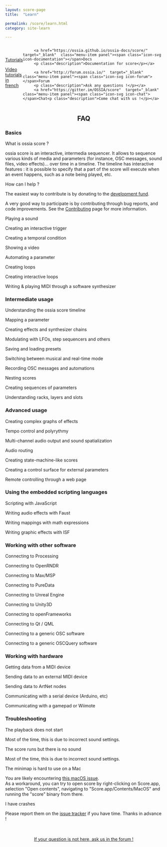 ```yaml
---
layout: score-page
title:  "Learn"

permalink: /score/learn.html
category: site-learn

---
```

<div class="menu" style="display:flex; align-items:center; width: 100%;margin:auto; padding: auto; ">
        <!-- <a href="/score/learn/faq.html"  class="menu-item panel" ><span class="icon-svg icon-chat"></span> FAQ
         <p class="description">Most frequently asked questions</p></a>
         -->
         <a href="https://www.youtube.com/playlist?list=PLIHLSiZpIa6aRQT5v6RInuyCR3qWmMEgV" class="menu-item panel" target="_blank" ><span class="icon-svg icon-video"></span>Tutorials
         <p class="description">Video tutorials in french</p></a>
         
         <a href="https://ossia.github.io/ossia-docs/score/" target="_blank"  class="menu-item panel"><span class="icon-svg icon-documentation"></span>Docs
         <p class="description">Documentation for score</p></a>
         
         <a href="http://forum.ossia.io/"  target="_blank" class="menu-item panel"><span class="icon-svg icon-forum"></span>Forum
         <p class="description">Ask any questions !</p></a>
         <a href="https://gitter.im/OSSIA/score"  target="_blank" class="menu-item panel"><span class="icon-svg icon-chat"></span>Chat<p class="description">Come chat with us !</p></a>
</div>

<div style="width: 100%;">
<h2 class="page-title" style="text-align: center;">FAQ</h2>
    
<h3 class="faq">Basics</h3>
<p type="button" class="collapsible" > What is ossia score ?</p>
<div class="collapsible-content">
ossia score is an interactive, intermedia sequencer. It allows to sequence various kinds of media and parameters (for instance, OSC messages, sound files, video effects)... over time in a timeline. The timeline has interactive features : it is possible to specify that a part of the score will execute when an event happens, such as a note being played, etc.
</div>

<p type="button" class="collapsible" > How can I help ?</p>
<div class="collapsible-content">
The easiest way to contribute is by donating to the <a href="https://opencollective.org/ossia">development fund</a>.

A very good way to participate is by contributing through bug reports, and code improvements.
See the <a href="contributor-guide.html">Contributing</a> page for more information.
</div>

<p type="button" class="collapsible"> Playing a sound</p>
<div class="collapsible-content">
</div>

<p type="button" class="collapsible"> Creating an interactive trigger</p>
<div class="collapsible-content">
</div>

<p type="button" class="collapsible"> Creating a temporal condition</p>
<div class="collapsible-content">
</div>

<p type="button" class="collapsible"> Showing a video</p>
<div class="collapsible-content">
</div>

<p type="button" class="collapsible"> Automating a parameter</p>
<div class="collapsible-content">
</div>

<p type="button" class="collapsible"> Creating loops</p>
<div class="collapsible-content">
</div>

<p type="button" class="collapsible"> Creating interactive loops</p>
<div class="collapsible-content">
</div>

<p type="button" class="collapsible"> Writing & playing MIDI through a software synthesizer</p>
<div class="collapsible-content">
</div>

<h3 class="faq">Intermediate usage</h3>
<p type="button" class="collapsible"> Understanding the ossia score timeline</p>
<div class="collapsible-content">
</div>

<p type="button" class="collapsible"> Mapping a parameter</p>
<div class="collapsible-content">
</div>

<p type="button"  class="collapsible"> Creating effects and synthesizer chains</p>
<div class="collapsible-content">
</div>

<p type="button" class="collapsible"> Modulating with LFOs, step sequencers and others</p>
<div class="collapsible-content">
</div>

<p type="button" class="collapsible"> Saving and loading presets</p>
<div class="collapsible-content">
</div>

<p type="button" class="collapsible"> Switching between musical and real-time mode</p>
<div class="collapsible-content">
</div>

<p type="button" class="collapsible"> Recording OSC messages and automations</p>
<div class="collapsible-content">
</div>

<p type="button" class="collapsible"> Nesting scores</p>
<div class="collapsible-content">
</div>

<p type="button"  class="collapsible"> Creating sequences of parameters</p>
<div class="collapsible-content">
</div>

<p type="button"  class="collapsible"> Understanding racks, layers and slots</p>
<div class="collapsible-content">
</div>

<h3 class="faq">Advanced usage</h3>
<p type="button" class="collapsible"> Creating complex graphs of effects</p>
<div class="collapsible-content">
</div>

<p type="button"  class="collapsible"> Tempo control and polyrythmy</p>
<div class="collapsible-content">
</div>

<p type="button" class="collapsible"> Multi-channel audio output and sound spatialization</p>
<div class="collapsible-content">
</div>

<p type="button" class="collapsible"> Audio routing</p>
<div class="collapsible-content">
</div>

<p type="button" class="collapsible"> Creating state-machine-like scores</p>
<div class="collapsible-content">
</div>

<p type="button"  class="collapsible"> Creating a control surface for external parameters</p>
<div class="collapsible-content">
</div>

<p type="button"  class="collapsible"> Remote controlling through a web page</p>
<div class="collapsible-content">
</div>

<h3 class="faq">Using the embedded scripting languages</h3>
<p type="button" class="collapsible"> Scripting with JavaScript</p>
<div class="collapsible-content">
</div>

<p type="button"  class="collapsible"> Writing audio effects with Faust</p>
<div class="collapsible-content">
</div>

<p type="button" class="collapsible"> Writing mappings with math expressions</p>
<div class="collapsible-content">
</div>

<p type="button" class="collapsible"> Writing graphic effects with ISF</p>
<div class="collapsible-content">
</div>

<h3 class="faq">Working with other software</h3>

<p type="button" class="collapsible">  Connecting to Processing</p>
<div class="collapsible-content">
</div>

<p type="button"  class="collapsible">  Connecting to OpenRNDR</p>
<div class="collapsible-content">
</div>

<p type="button"  class="collapsible"> Connecting to Max/MSP</p>
<div class="collapsible-content">
</div>

<p type="button"  class="collapsible"> Connecting to PureData</p>
<div class="collapsible-content">
</div>

<p type="button"  class="collapsible">  Connecting to Unreal Engine</p>
<div class="collapsible-content">
</div>

<p type="button" class="collapsible">  Connecting to Unity3D</p>
<div class="collapsible-content">
</div>

<p type="button" class="collapsible"> Connecting to openFrameworks</p>
<div class="collapsible-content">
</div>

<p type="button" class="collapsible">  Connecting to Qt / QML</p>
<div class="collapsible-content">
</div>

<p type="button"  class="collapsible">  Connecting to a generic OSC software</p>
<div class="collapsible-content">
</div>

<p type="button" class="collapsible"> Connecting to a generic OSCQuery software</p>
<div class="collapsible-content">
</div>

<h3 class="faq">Working with hardware</h3>

<p type="button" class="collapsible"> Getting data from a MIDI device</p>
<div class="collapsible-content">
</div>

<p type="button" class="collapsible">  Sending data to an external MIDI device</p>
<div class="collapsible-content">
</div>

<p type="button"  class="collapsible">  Sending data to ArtNet nodes</p>
<div class="collapsible-content">
</div>

<p type="button" class="collapsible"> Communicating with a serial device (Arduino, etc)</p>
<div class="collapsible-content">
</div>

<p type="button" class="collapsible"> Communicating with a gamepad or Wiimote</p>
<div class="collapsible-content">
</div>

<h3 class="faq">Troubleshooting</h3>

<p type="button" class="collapsible">  The playback does not start</p>
<div class="collapsible-content">
     Most of the time, this is due to incorrect sound settings.
</div>

<p type="button" class="collapsible">  The score runs but there is no sound</p>
<div class="collapsible-content">
     Most of the time, this is due to incorrect sound settings.
</div>

<p type="button" class="collapsible"> The minimap is hard to use on a Mac</p>
<div class="collapsible-content">
     You are likely encountering <a href="https://stackoverflow.com/questions/61843481/macos-simulated-mouse-event-only-works-when-launching-binary-not-application-b">this macOS issue</a>. <br/> 
    As a workaround, you can try to open score by right-clicking on Score.app, selection "Open contents", navigating to "Score.app/Contents/MacOS" and running the "score" binary from there.
</div>

<p type="button"  class="collapsible">  I have crashes</p>
<div class="collapsible-content">
    Please report them on the <a href="https://github.com/OSSIA/score/issues">issue tracker</a> if you have time. Thanks in advance !
</div>
</div>

<br/>

<br/>

<p align="center">
<a href="http://forum.ossia.io/" class="page-button"  target="_blank" >If your question is not here, ask us in the forum ! </a>
</p>


<script>
var coll = document.getElementsByClassName("collapsible");
var i;

for (i = 0; i < coll.length; i++) {
  coll[i].addEventListener("click", function() {
  
    var coll = document.getElementsByClassName("collapsible");
    var i;
    for (i = 0; i < coll.length; i++) {
        coll[i].classList.remove("active");
        coll[i].nextElementSibling.style.display = "none";
    }
    
    this.classList.toggle("active");
    var content = this.nextElementSibling;
    content.style.display = "block";
  });
}
</script>
